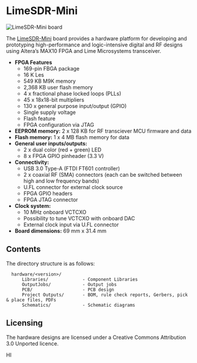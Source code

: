 ﻿# LimeSDR-Mini

![LimeSDR-Mini board](/images/LimeSDR-Mini_722w.jpg)

The [LimeSDR-Mini](https://myriadrf.org/projects/limesdr/) board provides a hardware platform for developing and prototyping high-performance and logic-intensive digital and RF designs using Altera’s MAX10 FPGA and Lime Microsystems transceiver.

* **FPGA Features**
  * 169-pin FBGA package
  * 16 K Les
  * 549 KB M9K memory
  * 2,368 KB user flash memory
  * 4 x fractional phase locked loops (PLLs)
  * 45 x 18x18-bit multipliers
  * 130 x general purpose input/output (GPIO)
  * Single supply voltage
  * Flash feature
  * FPGA configuration via JTAG
* **EEPROM memory:** 2 x 128 KB for RF transciever MCU firmware and data
* **Flash memory:** 1 x 4 MB flash memory for data
* **General user inputs/outputs:**
  * 2 x dual color (red + green) LED
  * 8 x FPGA GPIO pinheader (3.3 V)
* **Connectivity:**
  * USB 3.0 Type-A (FTDI FT601 controller)
  * 2 x coaxial RF (SMA) connectors (each can be switched between high and low frequency bands)
  * U.FL connector for external clock source
  * FPGA GPIO headers
  * FPGA JTAG connector
* **Clock system:**
  * 10 MHz onboard VCTCXO
  * Possibility to tune VCTCXO with onboard DAC
  * External clock input via U.FL connector
* **Board dimensions:** 69 mm x 31.4 mm

## Contents

The directory structure is as follows:

      hardware/<version>/
          Libraries/             - Component Libraries
          OutputJobs/            - Output jobs
          PCB/                   - PCB design
          Project Outputs/       - BOM, rule check reports, Gerbers, pick & place files, PDFs
          Schematics/            - Schematic diagrams

## Licensing

The hardware designs are licensed under a Creative Commons Attribution 3.0 Unported licence.

HI